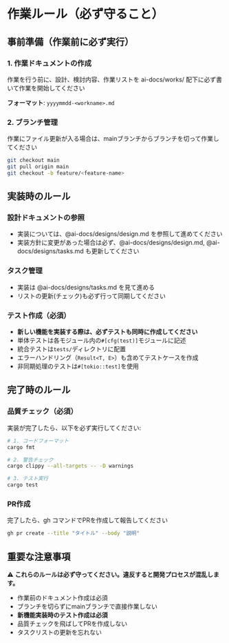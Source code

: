 # 作業ルール（必ず守ること）

## 事前準備（作業前に必ず実行）

### 1. 作業ドキュメントの作成
作業を行う前に、設計、検討内容、作業リストを ai-docs/works/ 配下に必ず書いて作業を開始してください

**フォーマット**: `yyyymmdd-<workname>.md`

### 2. ブランチ管理
作業にファイル更新が入る場合は、mainブランチからブランチを切って作業してください

```bash
git checkout main
git pull origin main
git checkout -b feature/<feature-name>
```

## 実装時のルール

### 設計ドキュメントの参照
- 実装については、@ai-docs/designs/design.md を参照して進めてください
- 実装方針に変更があった場合は必ず、@ai-docs/designs/design.md, @ai-docs/designs/tasks.md も更新してください

### タスク管理
- 実装は @ai-docs/designs/tasks.md を見て進める
- リストの更新(チェック)も必ず行って同期してください

### テスト作成（必須）
- **新しい機能を実装する際は、必ずテストも同時に作成してください**
- 単体テストは各モジュール内の`#[cfg(test)]`モジュールに記述
- 統合テストは`tests/`ディレクトリに配置
- エラーハンドリング（`Result<T, E>`）も含めてテストケースを作成
- 非同期処理のテストは`#[tokio::test]`を使用

## 完了時のルール

### 品質チェック（必須）
実装が完了したら、以下を必ず実行してください:

```bash
# 1. コードフォーマット
cargo fmt

# 2. 警告チェック
cargo clippy --all-targets -- -D warnings

# 3. テスト実行
cargo test
```

### PR作成
完了したら、gh コマンドでPRを作成して報告してください

```bash
gh pr create --title "タイトル" --body "説明"
```

## 重要な注意事項

⚠️ **これらのルールは必ず守ってください。違反すると開発プロセスが混乱します。**

- 作業前のドキュメント作成は必須
- ブランチを切らずにmainブランチで直接作業しない
- **新機能実装時のテスト作成は必須**
- 品質チェックを飛ばしてPRを作成しない
- タスクリストの更新を忘れない